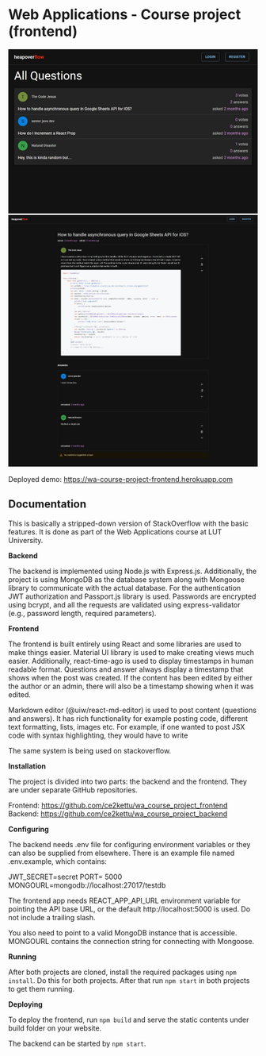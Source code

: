 # Web Applications - Course project (frontend)

![Screenshot 1](/documentation/image1.jpeg)
![Screenshot 2](/documentation/image2.jpeg)

Deployed demo: https://wa-course-project-frontend.herokuapp.com

## Documentation

This is basically a stripped-down version of StackOverflow with the basic features. It is done as part of the Web Applications course at LUT University.

**Backend**

The backend is implemented using Node.js with Express.js. Additionally, the project is using
MongoDB as the database system along with Mongoose library to communicate with the actual
database. For the authentication JWT authorization and Passport.js library is used. Passwords are
encrypted using bcrypt, and all the requests are validated using express-validator (e.g., password
length, required parameters).

**Frontend**

The frontend is built entirely using React and some libraries are used to make things easier.
Material UI library is used to make creating views much easier. Additionally, react-time-ago is
used to display timestamps in human readable format. Questions and answer always display a
timestamp that shows when the post was created. If the content has been edited by either the author
or an admin, there will also be a timestamp showing when it was edited.

Markdown editor (@uiw/react-md-editor) is used to post content (questions and answers). It has
rich functionality for example posting code, different text formatting, lists, images etc. For
example, if one wanted to post JSX code with syntax highlighting, they would have to write

The same system is being used on stackoverflow.

**Installation**

The project is divided into two parts: the backend and the frontend. They are under separate
GitHub repositories.

Frontend: https://github.com/ce2kettu/wa_course_project_frontend
Backend: https://github.com/ce2kettu/wa_course_project_backend

**Configuring**

The backend needs .env file for configuring environment variables or they can also be supplied
from elsewhere. There is an example file named .env.example, which contains:

JWT_SECRET=secret
PORT= 5000
MONGOURL=mongodb://localhost:27017/testdb

The frontend app needs REACT_APP_API_URL environment variable for pointing the API base
URL, or the default http://localhost:5000 is used. Do not include a trailing slash.

You also need to point to a valid MongoDB instance that is accessible. MONGOURL contains the
connection string for connecting with Mongoose.

**Running**

After both projects are cloned, install the required packages using `npm install`. Do this for both
projects. After that run `npm start` in both projects to get them running.

**Deploying**

To deploy the frontend, run `npm build` and serve the static contents under build folder on your
website.

The backend can be started by `npm start`.
